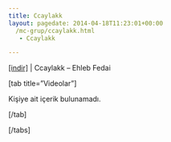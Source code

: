 ```yaml
---
title: Ccaylakk
layout: pagedate: 2014-04-18T11:23:01+00:00
  /mc-grup/ccaylakk.html
   - Ccaylakk

---
```

<a href="https://cloud.mail.ru/public/f9e2c013e12f/CcayLakK%20-%20EhLeb%20Fedai" target="_blank">[indir]</a> | Ccaylakk &#8211; Ehleb Fedai

[tab title=&#8221;Videolar&#8221;]

Kişiye ait içerik bulunamadı.

[/tab]

[/tabs]